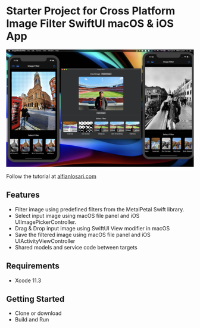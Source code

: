 # Starter Project for Cross Platform Image Filter SwiftUI macOS & iOS App 

![Alt text](./promo.jpg?raw=true "Cross Platform Image Filter SwiftUI macOS & iOS App")

Follow the tutorial at [alfianlosari.com](https://alfianlosari.com "Alfian Losari")

## Features
- Filter image using predefined filters from the MetalPetal Swift library.
- Select input image using macOS file panel and iOS UIImagePickerController.
- Drag & Drop input image using SwiftUI View modifier in macOS
- Save the filtered image using macOS file panel and iOS UIActivityViewController
- Shared models and service code between targets

## Requirements
- Xcode 11.3

## Getting Started
- Clone or download
- Build and Run
